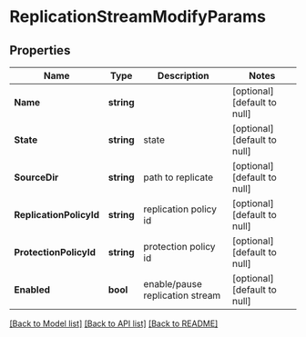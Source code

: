# ReplicationStreamModifyParams

## Properties
Name | Type | Description | Notes
------------ | ------------- | ------------- | -------------
**Name** | **string** |  | [optional] [default to null]
**State** | **string** | state | [optional] [default to null]
**SourceDir** | **string** | path to replicate | [optional] [default to null]
**ReplicationPolicyId** | **string** | replication policy id | [optional] [default to null]
**ProtectionPolicyId** | **string** | protection policy id | [optional] [default to null]
**Enabled** | **bool** | enable/pause replication stream | [optional] [default to null]

[[Back to Model list]](../README.md#documentation-for-models) [[Back to API list]](../README.md#documentation-for-api-endpoints) [[Back to README]](../README.md)


